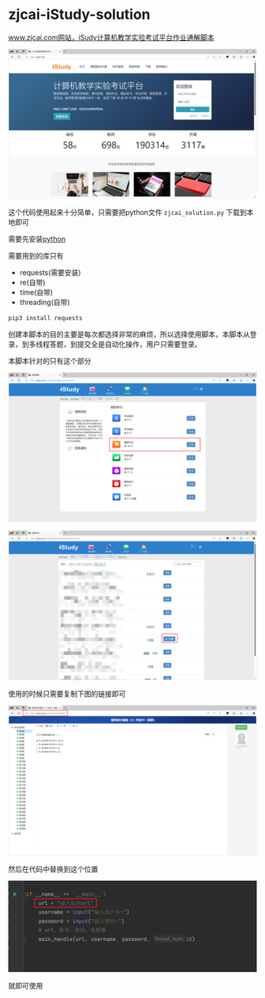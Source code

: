 # zjcai-iStudy-solution

www.zjcai.com网站，iSudy计算机教学实验考试平台作业通解脚本

![](image/img_1.png)

这个代码使用起来十分简单，只需要把python文件 `zjcai_solution.py` 下载到本地即可

需要先安装[python](https://www.python.org)

需要用到的库只有

* requests(需要安装)
* re(自带)
* time(自带)
* threading(自带)

```bash
pip3 install requests
```

创建本脚本的目的主要是每次都选择非常的麻烦，所以选择使用脚本，本脚本从登录，到多线程答题，到提交全是自动化操作，用户只需要登录。

本脚本针对的只有这个部分

![](image/img_2.png)

![](image/img_3.png)

使用的时候只需要复制下图的链接即可

![](image/img_4.png)

然后在代码中替换到这个位置

![](image/img_5.png)

就即可使用

